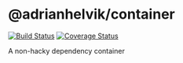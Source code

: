 # @adrianhelvik/container

[![Build Status](https://travis-ci.org/adrianhelvik/container.svg?branch=master)](https://travis-ci.org/adrianhelvik/container)
[![Coverage Status](https://coveralls.io/repos/github/adrianhelvik/container/badge.svg?branch=master)](https://coveralls.io/github/adrianhelvik/container?branch=master)

A non-hacky dependency container
